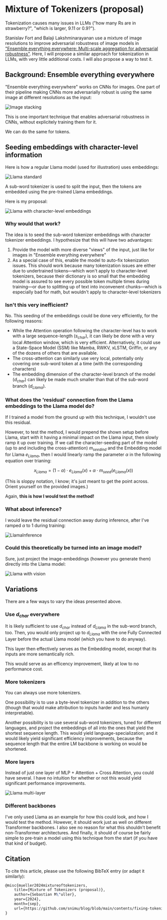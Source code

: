 # Mixture of Tokenizers (proposal)

Tokenization causes many issues in LLMs ("how many Rs are in strawberry?", "which is larger, 9.11 or 0.9?").

Stanislav Fort and Balaji Lakshminarayanan use a mixture of image resolutions to improve adversarial robustness of image models in ["Ensemble everything everywhere: Multi-scale aggregation for adversarial robustness"](https://arxiv.org/abs/2408.05446). Here, I will propose a similar approach for tokenization in LLMs, with very little additional costs. I will also propose a way to test it.

## Background: Ensemble everything everywhere

"Ensemble everything everywhere" works on CNNs for images. One part of their pipeline making CNNs more adversarially robust is using the same image at different resolutions as the input:

![Image stacking](ImageStacking.png)

This is one important technique that enables adversarial robustness in CNNs, without explicitely training them for it.

 We can do the same for tokens.

## Seeding embeddings with character-level information

Here is how a regular Llama model (used for illustration) uses embeddings:

![Llama standard](LlamaStandard.png)

A sub-word tokenizer is used to split the input, then the tokens are embedded using the pre-trained Llama embeddings.

Here is my proposal:

![Llama with character-level embeddings](LlamaWithCharEmbeddings.png)

### Why would that work?

The idea is to seed the sub-word tokenizer embeddings with character tokenizer embeddings. I hypothesize that this will have two advantages:

1. Provide the model with more diverse "views" of the input, just like for images in "Ensemble everything everywhere"
2. As a special case of this, enable the model to auto-fix tokenization issues. 
   This should work because many tokenization issues are either due to undertrained tokens&mdash;which won't apply to character-level tokenizers, because their dictionary is so small that the embedding model is assured to see every possible token multiple times during training&mdash;or due to splitting up of text into inconvenent chunks&mdash;which is especially bad for math, but wouldn't apply to character-level tokenizers


### Isn't this very inefficient?

No. This seeding of the embeddings could be done very efficiently, for the following reasons:

- While the Attention operation following the character-level has to work with a large sequence-length ($s_{char}$),
  it can likely be done with a very local Attention window, which is very efficient.
  Alternatively, it could use a State-Space Model (SSM) like Mamba, RWKV, xLSTM, Griffin, or any of the dozens of others that are available.
- The cross-attention can similarly use very local,
  potentially only covering one sub-word token at a time (with the corresponding characters)
- The embedding dimension of the character-level branch of the model ($d_{char}$)
  can likely be made much smaller than that of the sub-word branch ($d_{Llama}$).

### What does the 'residual' connection from the Llama embeddings to the Llama model do?

If I trained a model from the ground up with this technique, I wouldn't use this residual.

However, to test the method, I would prepend the shown setup before Llama, start with it having a minimal impact on the Llama input, then slowly ramp it up over training. If we call the character-seeding part of the model (up to and including the cross-attention) $m_{seedind}$ and the Embedding model for Llama $e_{Llama}$, then I would linearly ramp the parameter $\alpha$ in the following equation over trianing:

$$x_{Llama} = (1 - \alpha) \cdot e_{Llama}(x) + \alpha \cdot m_{seed}(e_{Llama}(x)) $$

(This is sloppy notation, I know; it's just meant to get the point across. Orient yourself on the provided images.)

Again, **this is how I would test the method!**

### What about inference?

I would leave the residual connection away during inference, after I've ramped $\alpha$ to $1$ during training:

![LlamaInference](LlamaInference.png)

### Could this theoretically be turned into an image model?

Sure, just project the image-embeddings (however you generate them) directly into the Llama model:

![Llama with vision](LlamaWithVision.png)

## Variations

There are a few ways to vary the ideas presented above.

### Use $d_{char}$ everywhere

It is likely sufficient to use $d_{char}$ instead of $d_{Llama}$ in the sub-word branch, too. Then, you would only project up to $d_{Llama}$ with the one Fully Connected Layer before the actual Llama model (which you have to do anyway).

This layer then effectively serves as the Embedding model, except that its inputs are more semantically rich.

This would serve as an efficency improvement, likely at low to no performance cost.

### More tokenizers

You can always use more tokenizers.

One possibility is to use a byte-level tokenizer in addition to the others (though that would make attribution to inputs harder and less humanly interpretable).

Another possibility is to use several sub-word tokenizers, tuned for different languages, and project the embeddings of all into the ones that yield the shortest sequence length. This would yield language-specialization; and it would likely yield significant efficiency improvements, because the sequence length that the entire LM backbone is working on would be shortened.

### More layers

Instead of just one layer of MLP + Attention + Cross Attention, you could have several. I have no intuition for whether or not this would yield significant performance improvements.

![Llama multi-layer](LlamaMultiLayer.png)

### Different backbones

I've only used Llama as an example for how this could look, and how I would test the method. However, it should work just as well on different Transformer backbones. I also see no reason for what this shouldn't benefit non-Transformer architectures. And finally, it should of course be fairly simple to pre-train a model using this technique from the start (if you have that kind of budget).

## Citation

To cite this article, please use the following BibTeX entry (or adapt it similarly):

```latex
@misc{mueller2024mixtureoftokenizers,
    title={Mixture of Tokenizers (proposal)},
    author={Sebastian M\"uller},
    year={2024},
    month={sep},
    url={https://github.com/snimu/blog/blob/main/contents/fixing-tokenization/README.md}
}
```
